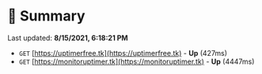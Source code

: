 # 📖 Summary
Last updated: **8/15/2021, 6:18:21 PM**

- `GET` [https://uptimerfree.tk](https://uptimerfree.tk) - **Up** (427ms)
- `GET` [https://monitoruptimer.tk](https://monitoruptimer.tk) - **Up** (4447ms)
